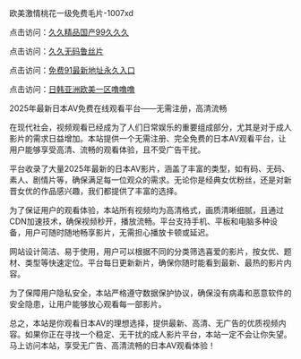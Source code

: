 欧美激情桃花一级免费毛片-1007xd

点击访问：<a href="https://heiliaozj3tjd.pages.dev/">久久精品国产99久久久</a>

点击访问：<a href="https://heiliaoxqkkct.pages.dev/">久久无码鲁丝片</a>

点击访问：<a href="https://heiliaoga6s9v.pages.dev/">免费91最新地址永久入口</a>

点击访问：<a href="https://heiliaoll4qsx.pages.dev/">日韩亚洲欧美一区噜噜噜</a>

2025年最新日本AV免费在线观看平台——无需注册，高清流畅

在现代社会，视频观看已经成为了人们日常娱乐的重要组成部分，尤其是对于成人影片的需求日益增加。本站提供一个无需注册、完全免费的日本AV观看平台，让用户能够享受高清、流畅的观看体验，且不受广告干扰。

平台收录了大量2025年最新的日本AV影片，涵盖了丰富的类型，如有码、无码、素人、剧情片等，确保满足每一位观众的需求。无论你是经典女优粉丝，还是对新晋女优的作品感兴趣，我们都提供了丰富的选择。

为了保证用户的观看体验，本站所有视频均为高清格式，画质清晰细腻，且通过CDN加速技术，确保视频秒开，播放流畅。平台支持手机、平板和电脑多种设备，用户可随时随地畅享影片，无需担心播放卡顿或延迟。

网站设计简洁、易于使用，用户可以根据不同的分类筛选喜爱的影片，按女优、题材、类型等快速定位。平台每日更新新片，确保你随时能看到最新、最热的影片内容。

为了保障用户隐私安全，本站严格遵守数据保护协议，确保没有病毒和恶意软件的安全隐患，让用户能够放心观看每一部影片。

总之，本站是你观看日本AV的理想选择，提供最新、高清、无广告的优质视频内容。如果你正在寻找一个稳定、无干扰的成人影片平台，本站一定不会让你失望。马上访问本站，享受无广告、高清流畅的日本AV观看体验！

<span style="display:none;">[Canonical link]( https://github.com/riben1231/15907 ）</span>
